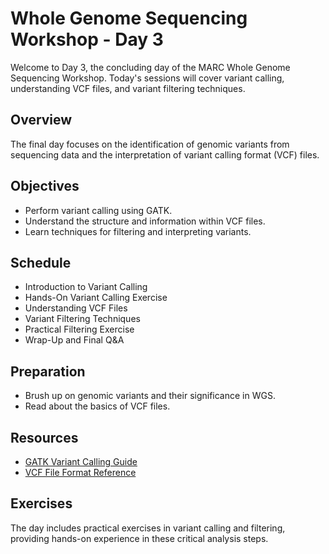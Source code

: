 # Whole Genome Sequencing Workshop - Day 3
Welcome to Day 3, the concluding day of the MARC Whole Genome Sequencing Workshop. Today's sessions will cover variant calling, understanding VCF files, and variant filtering techniques.

## Overview
The final day focuses on the identification of genomic variants from sequencing data and the interpretation of variant calling format (VCF) files.

## Objectives
* Perform variant calling using GATK.
* Understand the structure and information within VCF files.
* Learn techniques for filtering and interpreting variants.
## Schedule
* Introduction to Variant Calling
* Hands-On Variant Calling Exercise
* Understanding VCF Files
* Variant Filtering Techniques
* Practical Filtering Exercise
* Wrap-Up and Final Q&A
## Preparation
* Brush up on genomic variants and their significance in WGS.
* Read about the basics of VCF files.
## Resources
* [GATK Variant Calling Guide](https://gatk.broadinstitute.org/hc/en-us/articles/360035535932-Germline-short-variant-discovery-SNPs-Indels-)
* [VCF File Format Reference](https://samtools.github.io/hts-specs/VCFv4.2.pdf)
## Exercises
The day includes practical exercises in variant calling and filtering, providing hands-on experience in these critical analysis steps.



